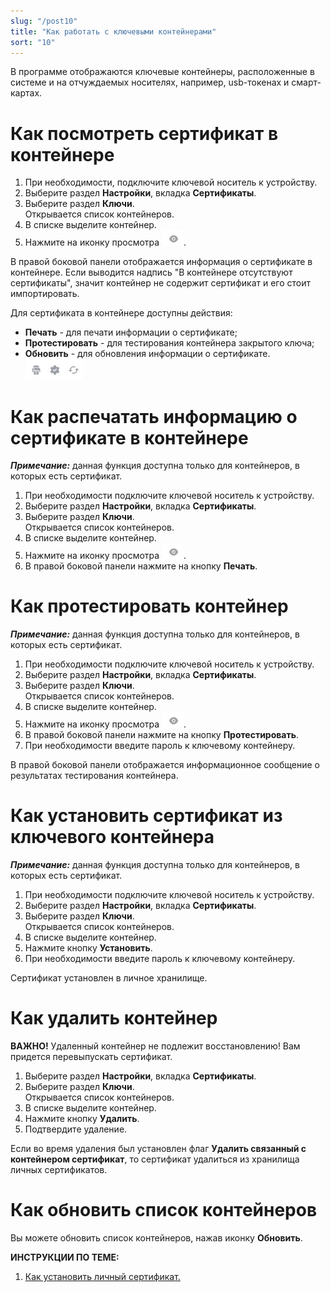 ```yaml
---
slug: "/post10"
title: "Как работать с ключевыми контейнерами"
sort: "10"
---
```


В программе отображаются ключевые контейнеры, расположенные в системе и на отчуждаемых носителях, например, usb-токенах и смарт-картах.

# Как посмотреть сертификат в контейнере

1. При необходимости, подключите ключевой носитель к устройству.
2. Выберите раздел **Настройки**, вкладка **Сертификаты**.
3. Выберите  раздел **Ключи**.  
   Открывается список контейнеров.
5. В списке выделите контейнер.
6. Нажмите на иконку просмотра ![view-icon.png](./images/view-icon.png "Просмотр").

В правой боковой панели отображается информация о сертификате в контейнере. Если выводится надпись "В контейнере отсутствуют сертификаты", значит контейнер не содержит сертификат и его стоит импортировать.

Для сертификата в контейнере доступны действия:
- **Печать** - для печати информации о сертификате;
- **Протестировать** - для тестирования контейнера закрытого ключа;
- **Обновить** - для обновления информации о сертификате.
  ![cont-icons.jpg](./images/cont-icons.jpg "Действия с контейнером и сертификатом")

# Как распечатать информацию о сертификате в контейнере

***Примечание:*** данная функция доступна только для контейнеров, в которых есть сертификат.

1. При необходимости подключите ключевой носитель к устройству.
2. Выберите раздел **Настройки**, вкладка **Сертификаты**.
3. Выберите  раздел **Ключи**.  
   Открывается список контейнеров.
5. В списке выделите контейнер.
6. Нажмите на иконку просмотра ![view-icon.png](./images/view-icon.png "Просмотр").
7. В правой боковой панели нажмите на кнопку **Печать**.

# Как протестировать контейнер

***Примечание:*** данная функция доступна только для контейнеров, в которых есть сертификат.

1. При необходимости подключите ключевой носитель к устройству.
2. Выберите раздел **Настройки**, вкладка **Сертификаты**.
3. Выберите  раздел **Ключи**.  
   Открывается список контейнеров.
5. В списке выделите контейнер.
6. Нажмите на иконку просмотра ![view-icon.png](./images/view-icon.png "Просмотр").
7. В правой боковой панели нажмите на кнопку **Протестировать**.
8. При необходимости введите пароль к ключевому контейнеру.

В правой боковой панели отображается информационное сообщение о результатах тестирования контейнера.

# Как установить сертификат из ключевого контейнера

***Примечание:*** данная функция доступна только для контейнеров, в которых есть сертификат.

1. При необходимости подключите ключевой носитель к устройству.
2. Выберите раздел **Настройки**, вкладка **Сертификаты**.
3. Выберите  раздел **Ключи**.  
   Открывается список контейнеров.
4. В списке выделите контейнер.
5. Нажмите кнопку **Установить**.
6. При необходимости введите пароль к ключевому контейнеру.

Сертификат установлен в личное хранилище.

# Как удалить контейнер

**ВАЖНО!** Удаленный контейнер не подлежит восстановлению! Вам придется перевыпускать сертификат.

1. Выберите раздел **Настройки**, вкладка **Сертификаты**.
3. Выберите  раздел **Ключи**.  
   Открывается список контейнеров.
5. В списке выделите контейнер.
6. Нажмите кнопку **Удалить**.
7. Подтвердите удаление.

Если во время удаления был установлен флаг **Удалить связанный с контейнером сертификат**, то сертификат удалиться из хранилища личных сертификатов.

# Как обновить список контейнеров

Вы можете обновить список контейнеров, нажав иконку **Обновить**. 

**ИНСТРУКЦИИ ПО ТЕМЕ:**   
1. [Как установить личный сертификат.](https://docs.cryptoarm.ru/06-v3.2-Beta/008-certs/import-my-cert)  
